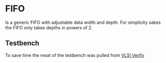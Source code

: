 
# FIFO

Is a generic FIFO with adjustable data width and depth. For simplicity sakes the FIFO only takes depths in powers of 2.

## Testbench

To save time the meat of the testbench was pulled from [VLSI Verify](https://vlsiverify.com/verilog/verilog-codes/synchronous-fifo/)
